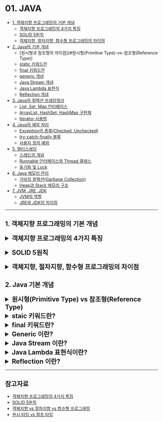 # 01. JAVA

- [1. 객체지향 프로그래밍의 기본 개념](#1-객체지향-프로그래밍의-기본-개념)
    - [객체지향 프로그래밍의 4가지 특징](#객체지향-프로그래밍의-4가지-특징)
    - [SOLID 5원칙](#solid-5원칙)
    - [객체지향, 절차지향, 함수형 프로그래밍의 차이점](#객체지향-절차지향-함수형-프로그래밍의-차이점)
- [2. Java의 기본 개념](#2-java-기본-개념)
  - [원시형과 참조형의 차이점](#원시형(Primitive Type)-vs-참조형(Reference Type))
  - [static 키워드란]()
  - [final 키워드란]()
  - [generic 개념]()
  - [Java Stream 개념]()
  - [Java Lambda 표현식]()
  - [Reflection 개념]()
- [3. Java의 컬렉션 프레임워크](#3)
  - [List, Set, Map 인터페이스]()
  - [ArrayList, HashSet, HashMap 구현체]()
  - [Iterator 사용법]()
- [4. Java의 예외 처리](#4)
  - [Exception의 종류(Checked, Unchecked)]()
  - [try-catch-finally 블록]()
  - [사용자 정의 예외]()
- [5. 멀티스레딩](#5)
  - [스레드의 개념]()
  - [Runnable 인터페이스와 Thread 클래스]()
  - [동기화 및 Lock]()
- [6. Java 메모리 관리](#6)
  - [가비지 컬렉션(Garbage Collection)]()
  - [Heap과 Stack 메모리 구조]()
- [7. JVM, JRE, JDK](#7)
  - [JVM의 역할]()
  - [JRE와 JDK의 차이점]()

---

## 1. 객체지향 프로그래밍의 기본 개념

<details>
<summary style="font-size: 1.5em; font-weight: bold;">객체지향 프로그래밍의 4가지 특징</summary>

### 추상화 (Abstraction)
> 객체들이 공통적으로 필요로 하는 속성이나 동작을 하나로 추출해 내는 작업

즉, 알고는 있지만, 정확하게 표현하기 힘든 것들을 중요한 부분이나 특징점으로 잡아 설명하는 것을 추상화한다고 할 수 있다.
프로그래밍에서 추상화는 클래스를 정의할 때 불필요한 부분들을 생략하고 객체의 속성 중 중요한 것에만 중점을 두어 개략화하는 것을 말한다.

예를 들면, 삼성폰과 아이폰이라는 객체가 있을 때, 이 객체들을 하나로 묶을 때 공통적인 특징을 휴대폰으로 묶어서 이름을 붙이는 것을 추상화하고 할 수 있다.
이처럼 공통된 기능을 휴대폰에서 미리 구현을 하고, 상속을 통해서 공통된 기능을 삼성폰과 아이폰에 이어주면 삼성폰과 아이폰은 각자의 고유기능을 집중적으로 개발할 수 있다.
이럴 경우, 공통된 기능을 다시 정의할 필요가 없어 코드의 중복이 줄어들고, 코드의 재사용성이 용이해지는 장점이 있다.

> 즉, 추상화로 구현을 하면 새로운 객체를 만들 때 클래스의 고유기능만 새로 만들어주고, 공통된 기능은 상속을 통해서 이용이 가능하다.

### 상속 (Inheritance)
> 여러 개체들이 지닌 공통된 특성을 추출하여 하나의 개념이나 법칙으로 성립하는 과정이

예를 들어, 삼성폰과 아이폰은 모두 휴대폰이자 통신기기이며 전자제품이라는 공통적인 속성을 가지고 있다. 이처럼 삼성폰 & 아이폰, 휴대폰, 통신기기, 전자제품은 중복된 속성을 포함하고 있다.
이러한 속성들을 각 클래스마다 개별적으로 정의하기보다는, 공통된 속성들을 하나의 클래스로 묶어 상속을 통해 재사용하는 것이 훨씬 효율적인 프로그래밍 방법이다.

상속을 통해 하위 클래스는 상위 클래스의 변수와 메서드를 물려받아 재사용할 수 있다. 이로 인해 코드의 중복을 줄이고, 유지보수성을 높일 수 있다.

### 다형성 (Polymorphism)
> 프로그래밍에서의 다형성이란 같은 자료형에 여러가지 타입의 데이터를 대입하여 다양한 결과를 얻어낼 수 있는 성질을 의미

비유적으로 표현하자면, 한 명의 남자는 특정 상황에서 여러 가지 역할을 수행한다. 누군가에게는 친구, 자식에게는 아버지, 동아리에서는 리더, 아내에게는 남편, 부모님에게는 자식이 될 수 있다.
이처럼 객체도 상황에 따라 여러가지 형태를 가질 수 있다는 것이 다형성의 핵심이다. 대표적인 예로는 `메서드 오버라이딩`과 `메서드 오버로딩`이 있다.

#### 💡 메서드 오버라이딩 (Overriding)
- 부모 클래스의 메서드를 자식 클래스에서 재정의해서 사용하는 것을 의미한다. 자식 클래스는 부모 클래스의 메서드를 재활용하면서 독자적인 기능을 추가할 수 있다.

#### 💡 메서드 오버로딩 (Overloading)
- 같은 이름의 메서드를 다양한 매개변수 타입과 개수로 정의하는 것을 의미한다. 오버로딩은 메서드 이름을 동일하게 유지하면서도 다양한 상황에서 유연하게 대응할 수 있는 방법을 제공한다.

적절하게 다형성을 활용하면 코드의 재사용성과 유연성을 높이고, 불필요한 코드 중복과 결합도를 낮춰서 유지보수성을 높일 수 있다. 그러나 무분별한 오버로딩은 코드의 동작을 이해하는 데 어려움을 줄 수 있으므로, 적절한 사용이 필요하다.

### 캡슐화 (Encapsultation)
> 객체지향에서의 캡슐화는 데이터와 메서드를 하나의 단위로 묶어 외부에서 접근하지 못하도록 보호하는 개념

예를 들어, 알약은 그 안에 어떤 구성물질이 들어 있는지 알 수 없으며, 내용물은 캡슐을 통해서 안전하게 보호된다. 이처럼 캡슐화는 외부에서 알 필요가 없는 부분을 감춤으로써 대상을 단순화하는 추상화의 한 형태이다.

#### 💡 캡슐화를 해야 하는 이유
- **데이터 보호**:
  - 외부로부터 클래스에 정의된 속성과 기능들을 보호한다.
- **데이터 은닉**:
  - 내부의 동작을 감추고 외부에는 필요한 부분만 노출한다.

캡슐화가 중요한 이유는 불안정한 부분과 안정적인 부분을 분리하여 변경의 영향을 통제할 수 있기 때문이다. 불안정한 부분은 객체 내부로 추상화해서 변경을 최소화하고, 안정적인 부분은 외부에 공개한다. 
이렇게 객체의 외부와 내부를 구분하면 구현 변경의 폭이 넓이지고, 변경의 영향을 효과적으로 관리할 수 있다. 또한, 캡슐화를 통해 코드 작성 이후의 추가 요구사항에도 유연하게 대처할 수 있다.

</details>

<br>

<details>
<summary style="font-size: 1.5em; font-weight: bold;">SOLID 5원칙</summary>

### 객체지향 설계의 5가지 원칙, SOLID

**SOLID**는 `SRP(단일 책임)`, `OCP(개방-폐쇄)`, `LSP(리스코프 치환)`, `ISP(인터페이스 분리)`, `DIP(의존 역전)`로, SOLID 원칙을 지키면 시간이 지나도 변경이 용이하고, 유지보수와 확장이 쉬운 소프트웨어를 개발하는데 도움이 된다.

#### SRP (Single Responsibility Principle): 단일 책임 원칙

`단일 책임 원칙(SRP)`은 하나의 클래스가 오직 하나의 책임만 가져야 한다는 원칙이다. 즉, 클래스는 하나의 기능에 대해 변경이 필요할 때만 수정되어야 하며, 이는 유지보수의 효율성을 높인다.

> - **책임의 정의**: 클래스가 수행하는 기능을 의미한다.
> - **변경 이유**: 클래스의 변경 이유는 단 하나여야 하며, 이를 통해 파급 효과를 최소화할 수 있다.
> - **유지보수 효율성**: 여러 책임을 가진 클래스는 서로 영향을 주어 유지보수가 비효율적이 된다.
> - **응집도와 결합도**: 높은 응집도와 낮은 결합도를 유지해야 하며, 이를 통해 코드의 품질을 높일 수 있다.

예를 들어, 하나의 클래스가 여러 기능을 수행하면, 내부 함수 간의 결합도가 높아져 코드 효율성이 떨어질 수 있다. 따라서 각 클래스는 명확한 책임을 가져야 한다.

#### OCP (Open-Closed Principle): 개방-폐쇄 원칙

`개방-폐쇄 원칙(OCP)`은 소프트웨어 요소가 **확장에는 열려 있으나 변경에는 닫혀 있어야 한다**는 원칙이다. 즉, 기존 코드를 수정하지 않고도 기능을 추가하거나 변경할 수 있도록 설계해야 한다.

> - **기능 수정**: 새로운 클래스를 생성하여 기존 인터페이스를 구현함으로써 기능을 확장할 수 있다.
> - **유지보수 간소화**: 특정 모듈의 기능을 수정할 때, 해당 모듈을 사용하는 모든 모듈을 수정할 필요가 없어 유지보수가 간편해진다.
> - **장점**: OCP를 지키면 유연성, 재사용성, 유지보수성을 극대화할 수 있다.

OCP를 구현하기 위해서는 기존 코드를 변경하지 않고 기능을 수정하거나 추가하기 위해서 `상속(다형성)`과 `추상화(인터페이스)`를 활용해야 한다. 자주 변경되는 부분을 추상화하여 기존 코드의 수정을 최소화하고, 기능 확장을 용이하게 한다.

#### LSP (Liskov Substitution Principle): 리스코프 치환 원칙

`리스코프 치환 원칙(LSP)`은 하위 타입 객체가 상위 타입 객체에서 가능한 모든 행위를 수행할 수 있어야 한다는 원칙이다. 즉, 상위 타입 객체를 하위 타입 객체로 대체해도 프로그램이 정상적으로 동작해야 한다.

> - **다형성 준수**: 하위 클래스는 상위 클래스와 인터페이스 규약을 모두 지켜야 한다.
> - **IS-A 관계**: 상속 관계에서는 일반환 관계(IS-A)가 반드시 성립해야 한다. 상속 관계가 아닌 클래스들 간의 상속은 LSP를 위반하게 된다.

예를 들어, 자동차 인터페이스가 있을 때, 액셀 기능은 자동차가 앞으로 이동해야 한다. 만약, 액셀 기능을 실행했을 때 자동차가 뒤로 간다면, 이는 LSP를 위반하는 것이다.
기능의 성능이 느리더라도, 액셀을 눌렀을 때 자동차는 항상 앞으로 가야 한다.

또한, LSP를 위반하면 OCP도 위반하게 되므로, 상속 관계를 명확히 정의하여 LSP를 준수하도록 설계해야 한다.

#### ISP (Interface Segregation Principle): 인터페이스 분리 원칙

`인터페이스 분리 원칙(ISP)`은 클라이언트가 자신이 사용하는 메서드에만 의존해야 한다는 원칙이다. 즉, 특정 클라이언트를 위한 여러 개의 인터페이스가 범용 인터페이스 하나보다 더 유리하다.

> - **세분화된 인터페이스**: 인터페이스는 클라이언트를 기준으로 잘게 나누어야 한다. 예를 들어, '자동차'라는 범용 인터페이스 대신 운전, 정비, 타이어 등의 세부 인터페이스로 나누는 것이 더 효과적이다.
> - **유지보수 용이성**: 세부적인 인터페이스로 나누면 특정 기능(예를 들어, 타이어 교체)에 대한 변경 시 해당 인터페이스만 확인하고 수정하면 된다.
> - **대체 가능성 증가**: 인터페이스가 명확해지고, 기능의 대체 가능성이 높아진다.

클라이언트가 필요로 하는 인터페이스를 분리함으로써, 클라이언트가 사용하지 않는 인터페이스에 변경이 발생하더라도 다른 인터페이스에는 영향을 주지 않도록 하는 것이 ISP의 핵심이다.

#### DIP (Dependency Inversion Principle): 의존 역전 원칙

`의존 역전 원칙(DIP)`은 "프로그래머는 구체화에 의존해서는 안 되고, 추상화에 의존해야 한다"는 원칙이다. 의존성 주입은 이를 실현하는 방법 중 하나이다.

> - **추상화에 의존**: 변하기 쉬운 구체적인 것보다는 변하기 어려운 추상적인 것에 의존해야 한다. 즉, 구현 클래스가 아니라 인터페이스에 의존해야 한다.
> - **유연한 구현체 변경**: 클라이언트가 인터페이스에 의존하면 구현체를 유연하게 변경할 수 있다. 반면, 구현체에 의존하면 변경이 어려워진다.
> - **모듈 간의 독립성**: 고수준 모듈은 저수준 모듈의 구현에 의존해서는 안 된다. 저수준 모듈이 변경되더라도 고수준 모듈은 영향을 받지 않는 구조가 이상적이다.

해당 원칙을 따르면 시스템의 유연성과 유지보수성이 향상된다. 의존성을 추상화하여 모듈 간의 결합도를 낮추는 것이 핵심이다.

</details>

<br>

<details>
<summary style="font-size: 1.5em; font-weight: bold;">객체지향, 절차지향, 함수형 프로그래밍의 차이점</summary>

### 프로그래밍 패러다임이란?

프로그래밍 패러다임은 프로그래머에게 프로그래밍 관점을 가지게 하고 코드를 어떻게 작성할지 결정하는 역할을 한다.

즉, 새로운 프로그래밍 패러다임을 통해서 새로운 방식으로 생각하는 방법을 배우게 되고, 이를 바탕으로 코드를 구현하게 된다.

현재까지의 프로그래밍 패러다임: 절차지향 -> 객체지향 -> 함수형
- **명령형 프로그래밍**: 무엇(What)을 할 건지를 나타내기보다 어떻게(How) 할 건지를 설명하는 방식이다.
  - `절차지향 프로그래밍`: 수행되어야 할 기능을 순차적인 처리 과정으로 진행하는 방식이다.
  - `객체지향 프로그래밍`: 객체들의 집합으로 프로그램의 상호작용으로 진행하는 방식이다.
- **선언형 프로그래밍**: 어떻게(How) 할 건지를 나타내기보다 무엇(What)을 할 건지를 설명하는 방식이다.
  - `함수형 프로그래밍`: 순수 함수를 조합하여 소프트웨어를 만드는 방식이다.

### 절차지향, 객체지향, 함수형 프로그래밍
#### 절차지향 프로그래밍 (Procedural Programming)
> 순차적인 처리를 중요하게 여기며, 프로그램 전체가 유기적으로 연결되도록 만드는 프로그래밍 기법이다.

절차지향 프로그래밍의 장점: 
- 코드의 가독성이 좋다.
- 코드를 단위화할 수 있다.
- 컴퓨터의 처리구조와 비슷해 실행 속도가 빠르다.

절차지향 프로그래밍의 단점: 
- 각각의 코드가 순서에 따라 실행되어, 변경과 유지보수 및 분석이 어렵다.
- 변수나 상수 등의 값들을 관리하는 자료형과 해당 자료형을 사용하는 함수가 분리되어 사용된다.

대표적인 절차지향 프로그래밍 언어는 `C`언어 등이 있다.

#### 객체지향 프로그래밍 (Object-Oriented Programming)
> 모든 데이터를 객체로 취급하여 객체가 처리 요청을 받았을 때 객체 내부에 있는 기능을 가져와 사용하여 처리하는 프로그래밍 기법으로, 
> 모든 객체가 내부의 자료형(Field)과 함수(Method)로 구성된 프로그래밍 구조를 의미한다.

객체지향 프로그래밍의 장점: 
- 코드의 재사용이 가능하여 유지보수가 용이하다.
- 분석과 설계의 전환이 쉽다.

객체지향 프로그래밍의 단점:
- 처리 속도가 상대적으로 느리다.
- 설계에 많은 시간이 소요된다.

대표적인 객체지향 프로그래밍 언어는 `Java`와 `Python` 등이 있다.

#### 함수형 프로그래밍 (Functional Programming)
> 순수 함수를 사용하여 상태를 제어하기보단 빠르게 처리하는데 초점을 둔 프로그래밍 기법으로, 
> 실행 순서를 지정할 필요가 없어 비절차형 언어라고도 한다.

함수형 프로그래밍의 장점: 
- 코드에서 프로그램의 실행에 영향을 미치는 영역과 순수한 영역을 최대한 분리한다.
- 코드의 가독성이 높아지고, 유지보수가 좋아진다.
- 테스트가 쉬워진다.

함수형 프로그래밍의 단점:
- 외부 데이터 혹은 내부 데이터의 상태를 조작할 수 없다.

대표적인 함수형 프로그래밍 언어는 `Haskell`과 `OCamal` 등이 있다.

##### 💡 순수 함수란?
> 동일한 입력 값을 넣었을 때, 동일한 리턴 값을 반환하며 외부에 영향을 받지 않는 함수로 함수의 실행이 프로그램에 영향을 주지 않는다.
> 때문에 비상태 불변성(전달된 데이터를 변경하는 것이 아닌, 새로운 버전이나 오브젝트를 만들어 결과 값으로 전달)을 유지하고 여러 가지 동시다발적인 멀티스레딩 환경에서도 안정적으로 동작할 수 있다.

### 절차지향 프로그래밍 vs 객체지향 프로그래밍
절차지향 프로그래밍 위에 객체지향 프로그래밍이 탄생한 것으로, 절차지향 프로그래밍이 갖는 부족함을 객체지향 프로그래밍이 보완해주는 역할을 한다.

> 절차지향 프로그래밍은 함수가 있고, 객체지향 프로그래밍 또한 함수가 있지만 `객체`라는 개념이 등장한다.

### 함수형 프로그래밍 vs 객체지향 프로그래밍
#### 1. 함수형 프로그래밍은 함수 자체가 `일급 객체`가 되지만, 객체지향 프로그래밍은 클래스(혹은 객체)가 `일급 객체`가 된다.

##### 💡 일급 객체란?
> 다른 요소들과 아무런 차별이 없는 객체로, 함수의 인자로도 넘겨질 수 있고 변수에 대입도 가능한 객체를 의미한다.

#### 2. 객체지향 프로그램에서는 프로그램을 상호작용하는 객체들의 집합으로 볼 수 있지만, 함수형 프로그래밍에서는 상태 값을 지니지 않은 함수들의 연속으로 볼 수 있다.

##### 객체지향 프로그래밍의 경우
> 클래스 디자인과 객체들의 관계를 중심으로 코드 작성이 이루어진다. 따라서 상태, 멤버변수, 메서드 등이 긴밀한 관계를 가지고 있다.
> 특히, 멤버변수가 어떤 상태를 가지고 있는가에 따라서 결과가 달라진다.

##### 함수형 프로그래밍의 경우
> 값의 연산 및 결과 도출 중심으로 코드 작성이 이루어진다. 함수는 인자로 받은 값을 별도로 저장하지 않고, 간결한 과정으로 처리하고 매핑하는 데 주 목적을 둔다.

</details>

## 2. Java 기본 개념

<details>
<summary style="font-size: 1.5em; font-weight: bold;">원시형(Primitive Type) vs 참조형(Reference Type)</summary>

### 원시 타입이란?
원시 타입은 Java에서 기본적으로 제공하는 데이터 타입으로, 실제 값을 직접 저장한다. 예를 들어, `int`, `boolean`, `char` 등이 있다.

### 참조 타입이란?
참조 타입은 객체를 참조하는 데이터 타입으로, 실제 데이터는 힙 메모리에 저장되고, 변수는 그 데이터의 메모리 주소를 저장한다. 예를 들어, `String`, 배열, 사용자 정의 클래스 등이 있다.

> 원시 타입의 변수는 실제 값을 변수 안에 저장하지만, 참조 타입의 변수는 메모리의 번지를 변수 안에 저장하여 저장된 메모리 주소 값을 통해 객체를 참조한다.

### 원시타입 vs 참조타입
#### 1. NULL
- 원시 타입은 Null을 담을 수 없으나, 참조 타입은 Null을 입력값으로 받을 수 있다.

```java
int i = null; // 불가능
Integer integer = null; // 가능
```

#### 2. 제네릭 타입
- 원시 타입은 제네릭 타입에서 사용할 수 없으나, 참조 타입은 제네릭 타입에서 사용할 수 있다.
```java
List<int> i; // 불가능
List<Integer> integer; // 가능
```

#### 3. 접근 속도, 메모리 양
원시 타입은 Null을 다루지 못하고, 제네릭에 담기지 못하지만, 원시 타입을 참조 타입과 비교해서 갖는 장점은 성능상의 이점이 존재한다.

- **접근 속도**: 
  - 원시 타입은 `스택` 메모리에 값이 존재하는 반면, 참조 타입은 하나의 인스턴스이므로 스택 메모리에는 참조값만 있고, 실제 값은 `힙` 메모리에 존재한다.
  - 참조 타입은 값을 필요로 할 때마다 언박싱(Unboxing) 과정을 거쳐야 하므로 원시 타입과 비교했을 때 접근 속도가 느리다.
- **메모리 양**: 
  - 원시 타입은 메모리를 적게 차지하는 반면, 참조 타입은 훨씬 많은 메모리를 사용한다.

##### 💡 박싱(Boxing) & 언박싱(Unboxing)
박싱(Boxing)은 원시 타입을 참조 타입으로 변환시키는 것을 의미하며, 언박싱(Unboxing)은 참조 타입을 원시 타입으로 변환시키는 것을 의미한다.

박싱은 값 타입을 참조 타입으로 변환하여 값을 포함하는 객체를 힙에 생성하는 것이며, 언박싱은 박싱된 참조 타입으로부터 원래의 값을 다시 추출하는 연산을 의미한다.

Java 1.5 이전에는 모두 변환 과정을 거쳐야 했지만, 자바 1.5부터 추가된 Auto Boxing/Unboxing 기능으로 아래의 예시와 같이 명시적으로 원시 타입을 참조 타입으로 감싸지 않아도 자동으로 변환된다.
```java
int i = 15;
Integer integer = i;
```

> 그러나, Auto Boxing/Unboxing 기능은 컴파일러 내부적으로 추가 연산작업을 거치게 되어 메모리 누수의 원인이 될 수 있다.
> 따라서, 성능 향상을 위해서 Auto Boxing/Unboxing이 일어나지 않도록 동일한 타입 연산이 이루어지도록 구현하는 것이 좋다.

</details>

<details>
<summary style="font-size: 1.5em; font-weight: bold;">staic 키워드란?</summary>

### Static의 메모리
Java에서 `static` 키워드를 사용한다는 것은 메모리에 한 번 할당되어 프로그램이 종료될 때 해제되는 것을 의미한다.

일반적으로 우리가 만든 클래스는 Static 영역에 생성되고, new 연산을 통해 생성한 객체는 Heap 영역에 생성된다.
- 객체의 생성 시 할당된 Heap 영역의 메모리는 GC(Garbage Collector)를 통해 수시로 관리를 받는다. 
- 반면, static 키워드를 통해 Static 영역에 할당된 메모리는 모든 객체가 공유하는 메모리라는 장점이 있지만, GC의 관리 영역 밖에 존재하므로 static을 자주 사용하면 프로그램 종료 시까지 메모리가 할당된 채로 존재하므로 시스템의 퍼포먼스에 악영향을 주게 된다.

### static 변수의 특징
- static 변수는 클래스 변수이다.
- 객체를 생성하지 않고도 static 자원에 접근이 가능하다.

> static 변수와 static 메서드는 static 메모리 영역에 존재하므로 객체가 생성되기 이전에 이미 할당되어 있다. 때문에, 객체의 생성없이 바로 접근(사용)이 가능하다.

</details>

<details>
<summary style="font-size: 1.5em; font-weight: bold;">final 키워드란?</summary>

### 

</details>

<details>
<summary style="font-size: 1.5em; font-weight: bold;">Generic 이란?</summary>

### 

</details>

<details>
<summary style="font-size: 1.5em; font-weight: bold;">Java Stream 이란?</summary>

### 

</details>

<details>
<summary style="font-size: 1.5em; font-weight: bold;">Java Lambda 표현식이란?</summary>

### 

</details>

<details>
<summary style="font-size: 1.5em; font-weight: bold;">Reflection 이란?</summary>

### 

</details>



---

## 참고자료
- [객체지향 프로그래밍의 4가지 특징](https://jja2han.tistory.com/330)
- [SOLID 5원칙](https://velog.io/@pp8817/SOLID-%EC%A2%8B%EC%9D%80-%EA%B0%9D%EC%B2%B4%EC%A7%80%ED%96%A5-%EC%84%A4%EA%B3%84%EC%9D%98-5%EA%B0%80%EC%A7%80-%EC%9B%90%EC%B9%99)
- [객체지향 vs 절차지향 vs 함수형 프로그래밍](https://velog.io/@majaeh43/%EC%A0%88%EC%B0%A8%EC%A7%80%ED%96%A5-%EA%B0%9D%EC%B2%B4%EC%A7%80%ED%96%A5-%ED%95%A8%EC%88%98%ED%98%95-%ED%94%84%EB%A1%9C%EA%B7%B8%EB%9E%8D)
- [원시 타입 vs 참조 타입](https://velog.io/@m1naworld/Java-%EC%9B%90%EC%8B%9C-%ED%83%80%EC%9E%85Primitive-Type-VS-%EC%B0%B8%EC%A1%B0-%ED%83%80%EC%9E%85Reference-Type)
